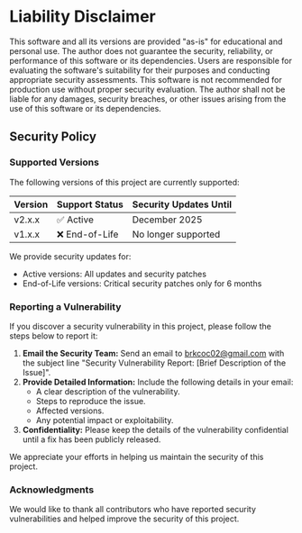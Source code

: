 # Liability Disclaimer

This software and all its versions are provided "as-is" for educational and personal use. The author does not guarantee the security, reliability, or performance of this software or its dependencies. Users are responsible for evaluating the software's suitability for their purposes and conducting appropriate security assessments. This software is not recommended for production use without proper security evaluation. The author shall not be liable for any damages, security breaches, or other issues arising from the use of this software or its dependencies.

## Security Policy

### Supported Versions

The following versions of this project are currently supported:

| Version | Support Status | Security Updates Until |
|---------|---------------|----------------------|
| v2.x.x  | ✅ Active     | December 2025 |
| v1.x.x  | ❌ End-of-Life | No longer supported |

We provide security updates for:
- Active versions: All updates and security patches
- End-of-Life versions: Critical security patches only for 6 months

### Reporting a Vulnerability

If you discover a security vulnerability in this project, please follow the steps below to report it:

1. **Email the Security Team:** Send an email to [brkcoc02@gmail.com](mailto:brkcoc02@gmail.com) with the subject line "Security Vulnerability Report: [Brief Description of the Issue]".
2. **Provide Detailed Information:** Include the following details in your email:
   - A clear description of the vulnerability.
   - Steps to reproduce the issue.
   - Affected versions.
   - Any potential impact or exploitability.
3. **Confidentiality:** Please keep the details of the vulnerability confidential until a fix has been publicly released.

We appreciate your efforts in helping us maintain the security of this project.

### Acknowledgments

We would like to thank all contributors who have reported security vulnerabilities and helped improve the security of this project.
